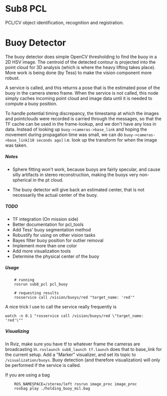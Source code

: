 Sub8 PCL
========

PCL/CV object identification, recognition and registration.


# Buoy Detector

The buoy detector does simple OpenCV thresholding to find the buoy in a 2D HSV image. The centroid of the detected contour is projected into the point cloud for 3D analysis (which is where the heavy lifting takes place). More work is being done (by Tess) to make the vision component more robust.

A service is called, and this returns a pose that is the estimated pose of the buoy in the camera stereo frame. When the service is not called, this node simply caches incoming point cloud and image data until it is needed to compute a buoy position.

To handle potential timing discrepancy, the timestamp at which the images and pointclouds were recorded is carried through the messages, so that the TF cache can be used in the frame-lookup, and we don't have any loss in data. Instead of looking up `buoy->cameras->base_link` and hoping the movement during propagation time was small, we can do `buoy->cameras->base_link[10 seconds ago]` i.e. look up the transform for when the image was taken.

##### Notes

* Sphere fitting won't work, because buoys are fairly specular, and cause silly artifacts in stereo reconstruction, making the buoys very non-spherical in the pt cloud.

* The buoy detector will give back an estimated center, that is not necessarily the actual center of the buoy.

##### TODO

* TF integration (On mission side)
* Better documentation for pcl_tools
* Add Tess' buoy segmentation method
* Robustify for using on other vision tasks
* Bayes filter buoy position for outlier removal
* Implement more than one color
* Add more visualization tools
* Determine the physical center of the buoy

##### Usage

```shell
    # running
    rosrun sub8_pcl pcl_buoy

    # requesting results
    rosservice call /vision/buoys/red "target_name: 'red'"
```

A nice trick I use to call the service really frequently is

```shell
watch -n 0.1 "rosservice call /vision/buoys/red \"target_name: 'red'\""
```

##### Visualizing

In Rviz, make sure you have tf to whatever frame the cameras are broadcasting in. `roslaunch sub8_launch tf.launch` does that to base_link for the current setup.
Add a "Marker" visualizer, and set its topic to `/visualization/buoys`. Buoy detection (and therefore visualization) will only be performed if the service is called.

If you are using a bag

```shell
    ROS_NAMESPACE=/stereo/left rosrun image_proc image_proc
    rosbag play ./holding_buoy_mil.bag
```


